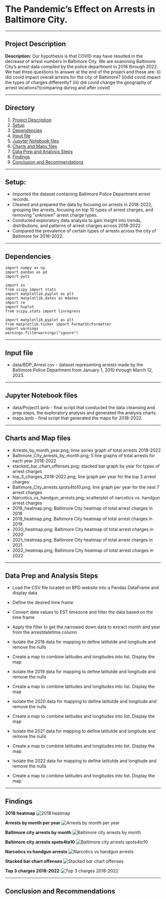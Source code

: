 # The Pandemic’s Effect on Arrests in Baltimore City.

---

## Project Description

**Description:** Our hypothesis is that COVID may have resulted in the decrease of arrest numbers in Baltimore City. We are examining Baltimore City’s arrest data compiled by the police department in 2018 through 2022. We had three questions to answer at the end of the project and these are: (i) did covid impact overall arrests for the city of Baltimore? (ii)did covid impact the types of charges differently? (iii) did covid change the geography of arrest locations?(comparing during and after covid)

---

## Directory
1. [Project Description](#Project-Description)
2. [Setup](#Setup)
3. [Dependencies](#Dependencies)
4. [Input file](#Input-file)
5. [Jupyter Notebook files](#Jupyter-Notebook-files)
6. [Charts and Maps files](#Charts-and-Maps-files)
7. [Data Prep and Analysis Steps](#Data-Prep-and-Analysis-Steps)
8. [Findings](#Findings)
9. [Conclusion and Recommendations](#Conclusion-and-Recommendations)

---

## Setup: 
- Imported the dataset containing Baltimore Police Department arrest records.
- Cleaned and prepared the data by focusing on arrests in 2018-2022, grouping like arrests, focusing on top 10 types of arrest charges, and removing "unknown" arrest charge types.
- Conducted exploratory data analysis to gain insight into trends, distributions, and patterns of arrest charges across 2018-2022. 
- Compared the prevalence of certain types of arrests across the city of Baltimore for 2018-2022.

---

## Dependencies 
  
    import numpy as np
    import pandas as pd
    import pytz

    import os 
    from scipy import stats
    import matplotlib.pyplot as plt
    import matplotlib.dates as mdates
    import re
    import hvplot
    from scipy.stats import linregress

    import matplotlib.pyplot as plt
    from matplotlib.ticker import FormatStrFormatter
    import warnings
    warnings.filterwarnings("ignore")

---

## Input file

- data/BDP_Arrest.csv - dataset representing arrests made by the Baltimore Police Department from January 1, 2010 through March 12, 2023.

---

## Jupyter Notebook files

- data/Project1.ipnb - final script that conducted the data cleansing and prep steps, the exploratory analysis and generated the analysis charts.
- maps.ipnb - final script that generated the maps for 2018-2022.

---

## Charts and Map files

- Arrests_by_month_year.png; time series graph of total arrests 2018-2022
- Baltimore_City_arrests_by_month.png; 5 line graphs of total arrests for each year 2018-2022
- stacked_bar_chart_offenses.png; stacked bar graph by year for types of arrest charges
- top_3_charges_2018-2022.png; line graph per year for the top 3 arrest charges
- Baltimore_City_arrests.spots4to10.png; line graph per year for the next 7 arrest charges
- Narcotics_vs_handgun_arrests.png; scatterplot of narcotics vs. handgun arrest charges
- 2018_heatmap.png; Baltimore City heatmap of total arrest charges in 2018
- 2019_heatmap.png; Baltimore City heatmap of total arrest charges in 2019
- 2020_heatmap.png; Baltimore City heatmap of total arrest charges in 2020
- 2021_heatmap.png; Baltimore City heatmap of total arrest charges in 2021
- 2022_heatmap.png; Baltimore City heatmap of total arrest charges in 2022

---

## Data Prep and Analysis Steps

- Load the CSV file located on BPD website into a Pandas DataFrame and display data

- Define the desired time frame

- Convert date values to EST timezone and filter the data based on the time frame

- Apply the filter to get the narrowed down data to extract month and year from the arrestdatetime column

- Isolate the 2018 data for mapping to define latitutde and longitude and remove the nulls
  
- Create a map to combine latitudes and longitudes into list. Display the map

- Isolate the 2019 data for mapping to define latitutde and longitude and remove the nulls
  
- Create a map to combine latitudes and longitudes into list. Display the map

- Isolate the 2020 data for mapping to define latitutde and longitude and remove the nulls
 
- Create a map to combine latitudes and longitudes into list. Display the map

- Isolate the 2021 data for mapping to define latitutde and longitude and remove the nulls
  
- Create a map to combine latitudes and longitudes into list. Display the map

- Isolate the 2022 data for mapping to define latitutde and longitude and remove the nulls

- Create a map to combine latitudes and longitudes into list. Display the map

---

## Findings

**2018 heatmap**
![2018 heatmap](Data/2018_heatmap.png)

**Arrests by month per year**
![Arrests by month per year](Data/Arrests_by_month_year.png)

**Baltimore city arrests by month**
![Baltimore city arrests by month](Data/Baltimore_City_arrests_by_month.png)

**Baltimore city arrests spots4to10**
![Baltimore city arrests spots4to10](Data/Baltimore_City_arrests_spots4to10.png)

**Narcotics vs handgun arrests**
![Narcotics vs handgun arrests](Data/narcotics_vs_handgun_arrests.png)

**Stacked bar chart offenses**
![Stacked bar chart offenses](Data/stacked_bar_chart_offenses.png)

**Top 3 charges 2018-2022**
![Top 3 charges 2018-2022](Data/top_3_charges_2018-2022.png)

---

## Conclusion and Recommendations












